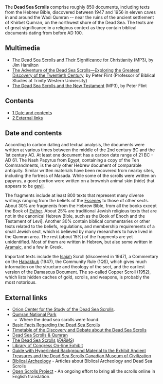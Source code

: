 The **Dead Sea Scrolls** comprise roughly 850 documents, including
texts from the Hebrew Bible, discovered between 1947 and 1956 in
eleven caves in and around the Wadi Qumran -- near the ruins of the
ancient settlement of Khirbet Qumran, on the northwest shore of the
Dead Sea. The texts are of great significance in a religious
context as they contain biblical documents dating from before AD
100.

## Multimedia

-   [The Dead Sea Scrolls and Their Significance for Christianity](http://www.swbts.edu/faculty/jhamilton/documents/dss_lecture.mp3)
    (MP3), by Jim Hamilton
-   [The Adventure of the Dead Sea Scrolls—Exploring the Greatest Discovery of the Twentieth Century](http://kennedy.byu.edu/events/mp3playing.php?id=14),
    by Peter Flint (Professor of Biblical Studies at Trinity Western
    University)
-   [The Dead Sea Scrolls and the New Testament](http://www.logos.com/media/lecture/FlintDeadSeaScrolls120407.mp3)
    (MP3), by Peter Flint

## Contents

-   [1 Date and contents](#Date_and_contents)
-   [2 External links](#External_links)


## Date and contents

According to carbon dating and textual analysis, the documents were
written at various times between the middle of the 2nd century BC
and the 1st century AD. At least one document has a carbon date
range of 21 BC - AD 61. The Nash Papyrus from Egypt, containing a
copy of the Ten Commandments, is the only other Hebrew document of
comparable antiquity. Similar written materials have been recovered
from nearby sites, including the fortress of Masada. While some of
the scrolls were written on papyrus, a good portion were written on
a brownish animal skin (hide) that appears to be
[gevil](http://en.wikipedia.org/wiki/gevil "w:gevil").

The fragments include at least 800 texts that represent many
diverse writings ranging from the beliefs of the
[Essenes](Essenes "Essenes") to those of other sects. About 30% are
fragments from the Hebrew Bible, from all the books except the Book
of [Esther](Book_of_Esther "Book of Esther"). About 25% are
traditional Jewish religious texts that are not in the canonical
Hebrew Bible, such as the Book of Enoch and the Testament of Levi].
Another 30% contain biblical commentaries or other texts related to
the beliefs, regulations, and membership requirements of a small
Jewish sect, which is believed by many researchers to have lived in
the Qumran area. The rest (about 15%) of the fragments are yet
unidentified. Most of them are written in Hebrew, but also some
written in [Aramaic](Aramaic "Aramaic"), and a few in Greek.

Important texts include the
[Isaiah](Book_of_Isaiah "Book of Isaiah") Scroll (discovered in
1947), a Commentary on the
[Habakkuk](Book_of_Habakkuk "Book of Habakkuk") (1947), the
Community Rule (1QS), which gives much information on the structure
and theology of the sect, and the earliest version of the Damascus
Document. The so-called Copper Scroll (1952), which lists hidden
caches of gold, scrolls, and weapons, is probably the most
notorious.

## External links

-   [Orion Center for the Study of the Dead Sea Scrolls](http://orion.mscc.huji.ac.il/).
-   [Qumran National Park](http://www.trekker.co.il/english/dead-sea-scrolls-qumran.htm)
    - Where the dead sea scrolls were found.
-   [Basic Facts Regarding the Dead Sea Scrolls](http://www.uncc.edu/jdtabor/dssfacts.html)
-   [Timetable of the Discovery and Debate about the Dead Sea Scrolls](http://virtualreligion.net/iho/dss.html)
-   [Dead Sea Scrolls & Qumran](http://www.flash.net/~hoselton/deadsea/deadsea.htm)
-   [The Dead Sea Scrolls](http://farms.byu.edu/dss/index.html?selection=&cat=0)
    (*[FARMS](FARMS "FARMS")*)
-   [Library of Congress On-line Exhibit](http://www.ibiblio.org/expo/deadsea.scrolls.exhibit/intro.html)
-   [Guide with Hyperlinked Background Material to the Exhibit Ancient Treasures and the Dead Sea Scrolls Canadian Museum of Civilization](http://www.houseofdavid.ca/treas_dss.htm)
-   [Biblical Archeology](http://www.BiblicalArcheology.Net) -
    Articles about Biblical Archeology and Dead Sea Scrolls
-   [Open Scrolls Project](http://www.openscrolls.org/) - An
    ongoing effort to bring all the scrolls online in English
    translation.



